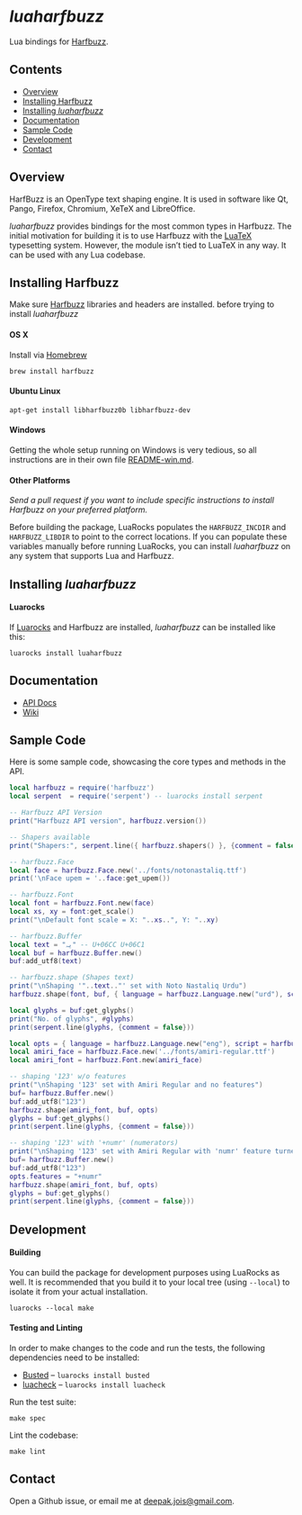 # _luaharfbuzz_

Lua bindings for [Harfbuzz].

[Harfbuzz]:http://harfbuzz.org

## Contents

* [Overview](#overview)
* [Installing Harfbuzz](#installing-harfbuzz)
* [Installing _luaharfbuzz_](#installing-luaharfbuzz)
* [Documentation](#documentation)
* [Sample Code](#sample-code)
* [Development](#development)
* [Contact](#contact)

## Overview
HarfBuzz is an OpenType text shaping engine. It is used in software like Qt,
Pango, Firefox, Chromium, XeTeX and LibreOffice.

_luaharfbuzz_ provides bindings for the most common types in Harfbuzz. The
initial motivation for building it is to use Harfbuzz with the [LuaTeX]
typesetting system. However, the module isn’t tied to LuaTeX in any way. It
can be used with any Lua codebase.

[LuaTeX]:luatex.org

## Installing Harfbuzz

Make sure [Harfbuzz] libraries and headers are installed. before trying to
install _luaharfbuzz_

#### OS X

Install via [Homebrew](http://brew.sh/)

```
brew install harfbuzz
```
#### Ubuntu Linux

```
apt-get install libharfbuzz0b libharfbuzz-dev
```

#### Windows
Getting the whole setup running on Windows is very tedious, so all instructions are in their own file [README-win.md](https://github.com/deepakjois/luaharfbuzz/blob/master/README-win.md).

#### Other Platforms
_Send a pull request if you want to include specific instructions to install
Harfbuzz on your preferred platform._

Before building the package, LuaRocks populates the `HARFBUZZ_INCDIR` and `HARFBUZZ_LIBDIR` to point to the correct locations. If you can populate these variables manually before running LuaRocks, you can install _luaharfbuzz_ on any system that supports Lua and Harfbuzz.

## Installing _luaharfbuzz_

#### Luarocks
If [Luarocks] and Harfbuzz are installed, _luaharfbuzz_ can be installed like this:

```
luarocks install luaharfbuzz
```

[Luarocks]: https://luarocks.org

## Documentation
* [API Docs](http://ufytex.github.io/luaharfbuzz/)
* [Wiki](http://github.com/ufytex/luaharfbuzz/wiki)

## Sample Code

Here is some sample code, showcasing the core types and methods in the API.

```lua
local harfbuzz = require('harfbuzz')
local serpent  = require('serpent') -- luarocks install serpent

-- Harfbuzz API Version
print("Harfbuzz API version", harfbuzz.version())

-- Shapers available
print("Shapers:", serpent.line({ harfbuzz.shapers() }, {comment = false}))

-- harfbuzz.Face
local face = harfbuzz.Face.new('../fonts/notonastaliq.ttf')
print('\nFace upem = '..face:get_upem())

-- harfbuzz.Font
local font = harfbuzz.Font.new(face)
local xs, xy = font:get_scale()
print("\nDefault font scale = X: "..xs..", Y: "..xy)

-- harfbuzz.Buffer
local text = "یہ" -- U+06CC U+06C1
local buf = harfbuzz.Buffer.new()
buf:add_utf8(text)

-- harfbuzz.shape (Shapes text)
print("\nShaping '"..text.."' set with Noto Nastaliq Urdu")
harfbuzz.shape(font, buf, { language = harfbuzz.Language.new("urd"), script = harfbuzz.Script.new("Arab"), direction = harfbuzz.Direction.HB_DIRECTION_RTL})

local glyphs = buf:get_glyphs()
print("No. of glyphs", #glyphs)
print(serpent.line(glyphs, {comment = false}))

local opts = { language = harfbuzz.Language.new("eng"), script = harfbuzz.Script.new("Latn"), direction = harfbuzz.Direction.HB_DIRECTION_LTR }
local amiri_face = harfbuzz.Face.new('../fonts/amiri-regular.ttf')
local amiri_font = harfbuzz.Font.new(amiri_face)

-- shaping '123' w/o features
print("\nShaping '123' set with Amiri Regular and no features")
buf= harfbuzz.Buffer.new()
buf:add_utf8("123")
harfbuzz.shape(amiri_font, buf, opts)
glyphs = buf:get_glyphs()
print(serpent.line(glyphs, {comment = false}))

-- shaping '123' with '+numr' (numerators)
print("\nShaping '123' set with Amiri Regular with 'numr' feature turned on")
buf= harfbuzz.Buffer.new()
buf:add_utf8("123")
opts.features = "+numr"
harfbuzz.shape(amiri_font, buf, opts)
glyphs = buf:get_glyphs()
print(serpent.line(glyphs, {comment = false}))
```

## Development

#### Building
You can build the package for development purposes using LuaRocks as well. It is recommended that you build it to your local tree (using `--local`) to isolate it from your actual installation.

```
luarocks --local make
```

#### Testing and Linting
In order to make changes to the code and run the tests, the following dependencies need to be installed:

* [Busted](http://olivinelabs.com/busted/) – `luarocks install busted`
* [luacheck](luacheck.readthedocs.org) – `luarocks install luacheck`

Run the test suite:
```
make spec
```

Lint the codebase:
```
make lint
```

## Contact
Open a Github issue, or email me at <deepak.jois@gmail.com>.
